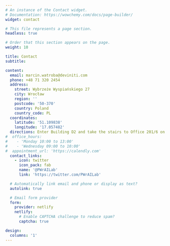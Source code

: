 ```yaml
---
# An instance of the Contact widget.
# Documentation: https://wowchemy.com/docs/page-builder/
widget: contact

# This file represents a page section.
headless: true

# Order that this section appears on the page.
weight: 10

title: Contact
subtitle:

content:
  email: marcin.watroba@deviniti.com
  phone: +48 71 320 2454
  address:
    street: Wybrzeże Wyspiańskiego 27
    city: Wrocław
    region: ''
    postcode: '50-370'
    country: Poland
    country_code: PL
  coordinates:
    latitude: '51.109838'
    longitude: '17.057482'
  directions: Enter Building D2 and take the stairs to Office 201/6 on Floor 2
#  office_hours:
#    - 'Monday 10:00 to 13:00'
#    - 'Wednesday 09:00 to 10:00'
#  appointment_url: 'https://calendly.com'
  contact_links:
    - icon: twitter
      icon_pack: fab
      name: '@PWrAILab'                  
      link: 'https://twitter.com/PWrAILab'

  # Automatically link email and phone or display as text?
  autolink: true

  # Email form provider
  form:
    provider: netlify
    netlify:
      # Enable CAPTCHA challenge to reduce spam?
      captcha: true

design:
  columns: '1'
---
```

